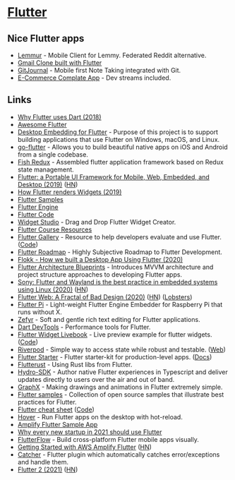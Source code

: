 # [Flutter](https://flutter.io/)

## Nice Flutter apps

- [Lemmur](https://github.com/krawieck/lemmur) - Mobile Client for Lemmy. Federated Reddit alternative.
- [Gmail Clone built with Flutter](https://github.com/rodydavis/gmail_clone)
- [GitJournal](https://github.com/GitJournal/GitJournal) - Mobile first Note Taking integrated with Git.
- [E-Commerce Complate App](https://github.com/abuanwar072/E-commerce-Complete-Flutter-UI) - Dev streams included.

## Links

- [Why Flutter uses Dart (2018)](https://hackernoon.com/why-flutter-uses-dart-dd635a054ebf)
- [Awesome Flutter](https://github.com/Solido/awesome-flutter)
- [Desktop Embedding for Flutter](https://github.com/google/flutter-desktop-embedding) - Purpose of this project is to support building applications that use Flutter on Windows, macOS, and Linux.
- [go-flutter](https://github.com/go-flutter-desktop/go-flutter) - Allows you to build beautiful native apps on iOS and Android from a single codebase.
- [Fish Redux](https://github.com/alibaba/fish-redux) - Assembled flutter application framework based on Redux state management.
- [Flutter: a Portable UI Framework for Mobile, Web, Embedded, and Desktop (2019)](https://developers.googleblog.com/2019/05/Flutter-io19.html) ([HN](https://news.ycombinator.com/item?id=19853247))
- [How Flutter renders Widgets (2019)](https://www.youtube.com/watch?v=996ZgFRENMs)
- [Flutter Samples](https://github.com/diegoveloper/flutter-samples)
- [Flutter Engine](https://github.com/flutter/engine)
- [Flutter Code](https://github.com/flutter/flutter)
- [Widget Studio](https://widget.studio/#/) - Drag and Drop Flutter Widget Creator.
- [Flutter Course Resources](https://github.com/londonappbrewery/Flutter-Course-Resources)
- [Flutter Gallery](https://gallery.flutter.dev/) - Resource to help developers evaluate and use Flutter. ([Code](https://github.com/flutter/gallery))
- [Flutter Roadmap](https://github.com/olexale/flutter_roadmap) - Highly Subjective Roadmap to Flutter Development.
- [Flokk - How we built a Desktop App Using Flutter (2020)](https://blog.gskinner.com/archives/2020/09/flokk-how-we-built-a-desktop-app-using-flutter.html)
- [Flutter Architecture Blueprints](https://github.com/wasabeef/flutter-architecture-blueprints) - Introduces MVVM architecture and project structure approaches to developing Flutter apps.
- [Sony: Flutter and Wayland is the best practice in embedded systems using Linux (2020)](https://static.sched.com/hosted_files/osseu2020/e0/Oct%2027_Graphical%20User%20Interface%20Using%20Flutter%20in%20Embedded%20Systems_Hidenori%20Matsubayashi.pdf) ([HN](https://news.ycombinator.com/item?id=24921031))
- [Flutter Web: A Fractal of Bad Design (2020)](https://hugotunius.se/2020/10/31/flutter-web-a-fractal-of-bad-design.html) ([HN](https://news.ycombinator.com/item?id=24962504)) ([Lobsters](https://lobste.rs/s/cqxbm8/flutter_web_fractal_bad_design))
- [Flutter Pi](https://github.com/ardera/flutter-pi) - Light-weight Flutter Engine Embedder for Raspberry Pi that runs without X.
- [Zefyr](https://github.com/memspace/zefyr) - Soft and gentle rich text editing for Flutter applications.
- [Dart DevTools](https://github.com/flutter/devtools) - Performance tools for Flutter.
- [Flutter Widget Livebook](https://flutter-widget.live/basics/introduction) - Live preview example for flutter widgets. ([Code](https://github.com/leanflutter/flutter-widget-livebook))
- [Riverpod](https://github.com/rrousselGit/river_pod) - Simple way to access state while robust and testable. ([Web](https://riverpod.dev/))
- [Flutter Starter](https://github.com/GeekyAnts/flutter-starter) - Flutter starter-kit for production-level apps. ([Docs](https://flutter-starter.github.io/docs/getting-started.html))
- [Flutterust](https://github.com/shekohex/flutterust) - Using Rust libs from Flutter.
- [Hydro-SDK](https://github.com/hydro-sdk/hydro-sdk) - Author native Flutter experiences in Typescript and deliver updates directly to users over the air and out of band.
- [GraphX](https://github.com/roipeker/graphx) - Making drawings and animations in Flutter extremely simple.
- [Flutter samples](https://github.com/flutter/samples) - Collection of open source samples that illustrate best practices for Flutter.
- [Flutter cheat sheet](https://howtodothisinflutter.com/) ([Code](https://github.com/lesnitsky/howtodothisinflutter))
- [Hover](https://github.com/go-flutter-desktop/hover) - Run Flutter apps on the desktop with hot-reload.
- [Amplify Flutter Sample App](https://github.com/mlabieniec/amplify-flutter-sample)
- [Why every new startup in 2021 should use Flutter](https://siliconivan.medium.com/why-every-new-startup-in-2021-should-use-flutter-4507d7da5642)
- [FlutterFlow](https://app.flutterflow.io/) - Build cross-platform Flutter mobile apps visually.
- [Getting Started with AWS Amplify Flutter](https://docs.amplify.aws/start/q/integration/flutter) ([HN](https://news.ycombinator.com/item?id=26263097))
- [Catcher](https://github.com/jhomlala/catcher) - Flutter plugin which automatically catches error/exceptions and handle them.
- [Flutter 2 (2021)](https://developers.googleblog.com/2021/03/announcing-flutter-2.html) ([HN](https://news.ycombinator.com/item?id=26332944))
